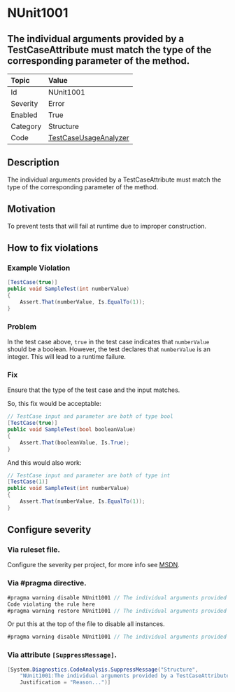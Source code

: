 # NUnit1001
## The individual arguments provided by a TestCaseAttribute must match the type of the corresponding parameter of the method.

| Topic    | Value
| :--      | :--
| Id       | NUnit1001
| Severity | Error
| Enabled  | True
| Category | Structure
| Code     | [TestCaseUsageAnalyzer](https://github.com/nunit/nunit.analyzers/blob/master/src/nunit.analyzers/TestCaseUsage/TestCaseUsageAnalyzer.cs)


## Description

The individual arguments provided by a TestCaseAttribute must match the type of the corresponding parameter of the method.

## Motivation

To prevent tests that will fail at runtime due to improper construction.

## How to fix violations

### Example Violation

```csharp
[TestCase(true)]
public void SampleTest(int numberValue)
{
    Assert.That(numberValue, Is.EqualTo(1));
}
```

### Problem

In the test case above, `true` in the test case indicates that `numberValue` should be a boolean. However, the test declares that `numberValue` is an integer. This will lead to a runtime failure.

### Fix

Ensure that the type of the test case and the input matches.

So, this fix would be acceptable:

```csharp
// TestCase input and parameter are both of type bool
[TestCase(true)]
public void SampleTest(bool booleanValue)
{
    Assert.That(booleanValue, Is.True);
}
```

And this would also work:

```csharp
// TestCase input and parameter are both of type int
[TestCase(1)]
public void SampleTest(int numberValue)
{
    Assert.That(numberValue, Is.EqualTo(1));
}
```

<!-- start generated config severity -->
## Configure severity

### Via ruleset file.

Configure the severity per project, for more info see [MSDN](https://msdn.microsoft.com/en-us/library/dd264949.aspx).

### Via #pragma directive.
```C#
#pragma warning disable NUnit1001 // The individual arguments provided by a TestCaseAttribute must match the type of the corresponding parameter of the method.
Code violating the rule here
#pragma warning restore NUnit1001 // The individual arguments provided by a TestCaseAttribute must match the type of the corresponding parameter of the method.
```

Or put this at the top of the file to disable all instances.
```C#
#pragma warning disable NUnit1001 // The individual arguments provided by a TestCaseAttribute must match the type of the corresponding parameter of the method.
```

### Via attribute `[SuppressMessage]`.

```C#
[System.Diagnostics.CodeAnalysis.SuppressMessage("Structure", 
    "NUnit1001:The individual arguments provided by a TestCaseAttribute must match the type of the corresponding parameter of the method.",
    Justification = "Reason...")]
```
<!-- end generated config severity -->
